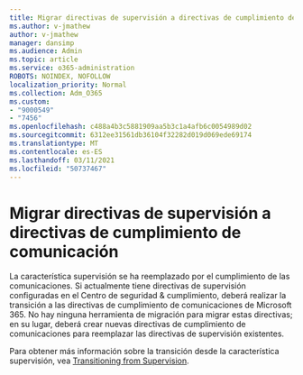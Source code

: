 ```yaml
---
title: Migrar directivas de supervisión a directivas de cumplimiento de comunicación
ms.author: v-jmathew
author: v-jmathew
manager: dansimp
ms.audience: Admin
ms.topic: article
ms.service: o365-administration
ROBOTS: NOINDEX, NOFOLLOW
localization_priority: Normal
ms.collection: Adm_O365
ms.custom:
- "9000549"
- "7456"
ms.openlocfilehash: c488a4b3c5881909aa5b3c1a4afb6c0054989d02
ms.sourcegitcommit: 6312ee31561db36104f32282d019d069ede69174
ms.translationtype: MT
ms.contentlocale: es-ES
ms.lasthandoff: 03/11/2021
ms.locfileid: "50737467"
---
```

# <a name="migrate-supervision-policies-to-communication-compliance-policies"></a>Migrar directivas de supervisión a directivas de cumplimiento de comunicación

La característica supervisión se ha reemplazado por el cumplimiento de las comunicaciones. Si actualmente tiene directivas de supervisión configuradas en el Centro de seguridad & cumplimiento, deberá realizar la transición a las directivas de cumplimiento de comunicaciones de Microsoft 365. No hay ninguna herramienta de migración para migrar estas directivas; en su lugar, deberá crear nuevas directivas de cumplimiento de comunicaciones para reemplazar las directivas de supervisión existentes.

Para obtener más información sobre la transición desde la característica supervisión, vea [Transitioning from Supervision](https://go.microsoft.com/fwlink/?linkid=2128750).
